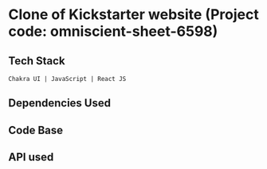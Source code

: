 # Clone of Kickstarter website (Project code: omniscient-sheet-6598)

## Tech Stack

`Chakra UI | JavaScript | React JS`

## Dependencies Used

## Code Base

## API used
